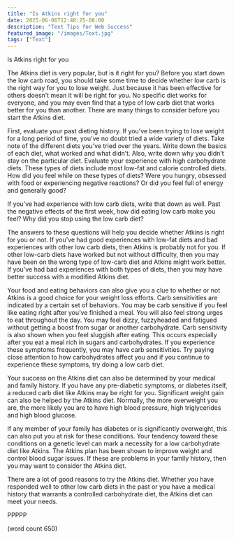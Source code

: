 ```yaml
---
title: "Is Atkins right for you"
date: 2025-06-06T12:48:25-08:00
description: "Text Tips for Web Success"
featured_image: "/images/Text.jpg"
tags: ["Text"]
---
```


Is Atkins right for you 

The Atkins diet is very popular, but is it right for you? Before you start down the low carb road, you should take some time to decide whether low carb is the right way for you to lose weight. Just because it has been effective for others doesn’t mean it will be right for you. No specific diet works for everyone, and you may even find that a type of low carb diet that works better for you than another. There are many things to consider before you start the Atkins diet.

First, evaluate your past dieting history. If you’ve been trying to lose weight for a long period of time, you’ve no doubt tried a wide variety of diets. Take note of the different diets you’ve tried over the years. Write down the basics of each diet, what worked and what didn’t. Also, write down why you didn’t stay on the particular diet. Evaluate your experience with high carbohydrate diets. These types of diets include most low-fat and calorie controlled diets. How did you feel while on these types of diets? Were you hungry, obsessed with food or experiencing negative reactions? Or did you feel full of energy and generally good?

If you’ve had experience with low carb diets, write that down as well. Past the negative effects of the first week, how did eating low carb make you feel? Why did you stop using the low carb diet?

The answers to these questions will help you decide whether Atkins is right for you or not. If you’ve had good experiences with low-fat diets and bad experiences with other low carb diets, then Atkins is probably not for you. If other low-carb diets have worked but not without difficulty, then you may have been on the wrong type of low-carb diet and Atkins might work better. If you’ve had bad experiences with both types of diets, then you may have better success with a modified Atkins diet.

Your food and eating behaviors can also give you a clue to whether or not Atkins is a good choice for your weight loss efforts. Carb sensitivities are indicated by a certain set of behaviors. You may be carb sensitive if you feel like eating right after you’ve finished a meal. You will also feel strong urges to eat throughout the day. You may feel dizzy, fuzzyheaded and fatigued without getting a boost from sugar or another carbohydrate. Carb sensitivity is also shown when you feel sluggish after eating. This occurs especially after you eat a meal rich in sugars and carbohydrates. If you experience these symptoms frequently, you may have carb sensitivities. Try paying close attention to how carbohydrates affect you and if you continue to experience these symptoms, try doing a low carb diet. 

Your success on the Atkins diet can also be determined by your medical and family history. If you have any pre-diabetic symptoms, or diabetes itself, a reduced carb diet like Atkins may be right for you. Significant weight gain can also be helped by the Atkins diet. Normally, the more overweight you are, the more likely you are to have high blood pressure, high triglycerides and high blood glucose. 

If any member of your family has diabetes or is significantly overweight, this can also put you at risk for these conditions. Your tendency toward these conditions on a genetic level can mark a necessity for a low carbohydrate diet like Atkins. The Atkins plan has been shown to improve weight and control blood sugar issues. If these are problems in your family history, then you may want to consider the Atkins diet.

There are a lot of good reasons to try the Atkins diet. Whether you have responded well to other low carb diets in the past or you have a medical history that warrants a controlled carbohydrate diet, the Atkins diet can meet your needs.

PPPPP

(word count 650)


